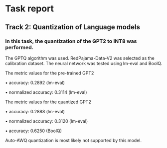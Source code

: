 # Task report
## Track 2: Quantization of Language models


### In this task, the quantization of the GPT2 to INT8 was performed. 

The GPTQ algorithm was used. RedPajama-Data-V2 was selected as the calibration dataset. The neural network was tested using lm-eval and BoolQ.

The metric values for the pre-trained GPT2

• accuracy: 0.2892 (lm-eval)

• normalized accuracy: 0.3114 (lm-eval)

The metric values for the quantized GPT2

• accuracy: 0.2888 (lm-eval)

• normalized accuracy: 0.3120 (lm-eval)

• accuracy: 0.6250 (BoolQ)

Auto-AWQ quantization is most likely not supported by this model.
